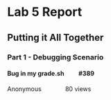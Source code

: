 # Lab 5 Report

## Putting it All Together

### Part 1 - Debugging Scenario

#### Bug in my grade.sh &nbsp;&nbsp;&nbsp;&nbsp;&nbsp;&nbsp;&nbsp;&nbsp; #389
Anonymous &nbsp;&nbsp;&nbsp;&nbsp;&nbsp;&nbsp;&nbsp;&nbsp;&nbsp;&nbsp;&nbsp;&nbsp;&nbsp;80 views

